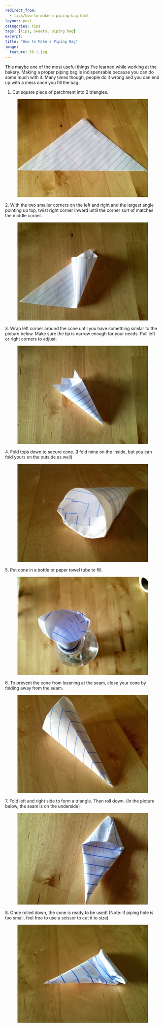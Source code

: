 ```yaml
---
redirect_from: 
  - tips/how-to-make-a-piping-bag.html
layout: post
categories: tips
tags: [tips, sweets, piping bag]
excerpt: 
title: "How to Make a Piping Bag"
image:
  feature: 56-1.jpg
---
```


This maybe one of the most useful things I've learned while working at the bakery.  Making a proper piping bag is indispensable because you can do some much with it.  Many times though, people do it wrong and you can end up with a mess once you fill the bag.

1. Cut square piece of parchment into 2 triangles.
<figure> <img src='/images/56-2.jpg'> </figure>
2.  With the two smaller corners on the left and right and the largest angle pointing up top, twist right corner inward until the corner sort of matches the middle corner.
<figure> <img src='/images/56-3.jpg'> </figure>
3.  Wrap left corner around the cone until you have something similar to the picture below. Make sure the tip is narrow enough for your needs.  Pull left or right corners to adjust.
<figure> <img src='/images/56-4.jpg'> </figure>
4.  Fold tops down to secure cone. (I fold mine on the inside, but you can fold yours on the outside as well)
<figure> <img src='/images/56-5.jpg'> </figure>
5.  Put cone in a bottle or paper towel tube to fill.
<figure> <img src='/images/56-6.jpg'> </figure>
6.  To prevent the cone from losening at the seam, close your cone by folding away from the seam.
<figure> <img src='/images/56-7.jpg'> </figure>
7.  Fold left and right side to form a triangle.  Then roll down.  (In the picture below, the seam is on the underside)
<figure> <img src='/images/56-8.jpg'> </figure>
8.  Once rolled down, the cone is ready to be used!  (Note: if piping hole is too small, feel free to use a scissor to cut it to size)
<figure> <img src='/images/56-9.jpg'> </figure>